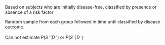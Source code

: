 Based on subjects who are initially disease-free, classified by presence or absence of a risk factor

Random sample from each group followed in time until classified by disease outcome.

Can not estimate $P(S^+|D^+)$ or $P(S^-|D^-)$
